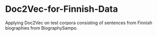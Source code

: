 # Doc2Vec-for-Finnish-Data

Applying Doc2Vec on test corpora consisting of sentences from Finnish biographies from BiographySampo.

